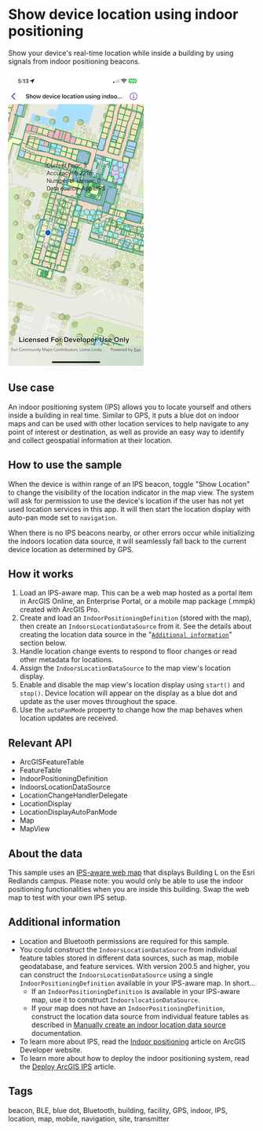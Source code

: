 # Show device location using indoor positioning

Show your device's real-time location while inside a building by using signals from indoor positioning beacons.

![Show device location using indoor positioning](show-device-location-using-indoor-positioning.png)

## Use case

An indoor positioning system (IPS) allows you to locate yourself and others inside a building in real time. Similar to GPS, it puts a blue dot on indoor maps and can be used with other location services to help navigate to any point of interest or destination, as well as provide an easy way to identify and collect geospatial information at their location.

## How to use the sample

When the device is within range of an IPS beacon, toggle "Show Location" to change the visibility of the location indicator in the map view. The system will ask for permission to use the device's location if the user has not yet used location services in this app. It will then start the location display with auto-pan mode set to `navigation`.

When there is no IPS beacons nearby, or other errors occur while initializing the indoors location data source, it will seamlessly fall back to the current device location as determined by GPS.

## How it works

1. Load an IPS-aware map. This can be a web map hosted as a portal item in ArcGIS Online, an Enterprise Portal, or a mobile map package (.mmpk) created with ArcGIS Pro.
2. Create and load an `IndoorPositioningDefinition` (stored with the map), then create an `IndoorsLocationDataSource` from it. See the details about creating the location data source in the "[`Additional information`](#additional-information)" section below.
3. Handle location change events to respond to floor changes or read other metadata for locations.
4. Assign the `IndoorsLocationDataSource` to the map view's location display.
5. Enable and disable the map view's location display using `start()` and `stop()`. Device location will appear on the display as a blue dot and update as the user moves throughout the space.
6. Use the `autoPanMode` property to change how the map behaves when location updates are received.

## Relevant API

* ArcGISFeatureTable
* FeatureTable
* IndoorPositioningDefinition
* IndoorsLocationDataSource
* LocationChangeHandlerDelegate
* LocationDisplay
* LocationDisplayAutoPanMode
* Map
* MapView

## About the data

This sample uses an [IPS-aware web map](https://www.arcgis.com/home/item.html?id=8fa941613b4b4b2b8a34ad4cdc3e4bba) that displays Building L on the Esri Redlands campus. Please note: you would only be able to use the indoor positioning functionalities when you are inside this building. Swap the web map to test with your own IPS setup.

## Additional information

* Location and Bluetooth permissions are required for this sample.
* You could construct the `IndoorsLocationDataSource` from individual feature tables stored in different data sources, such as map, mobile geodatabase, and feature services. With version 200.5 and higher, you can construct the `IndoorsLocationDataSource` using a single `IndoorPositioningDefinition` available in your IPS-aware map. In short…
    * If an `IndoorPositioningDefinition` is available in your IPS-aware map, use it to construct `IndoorslocationDataSource`.
    * If your map does not have an `IndoorPositioningDefinition`, construct the location data source from individual feature tables as described in [Manually create an indoor location data source](https://developers.arcgis.com/swift/device-location/indoor-positioning/#manually-create-an-indoor-location-data-source) documentation.
* To learn more about IPS, read the [Indoor positioning](https://developers.arcgis.com/swift/device-location/indoor-positioning/) article on ArcGIS Developer website.
* To learn more about how to deploy the indoor positioning system, read the [Deploy ArcGIS IPS](https://doc.arcgis.com/en/ips/latest/get-started/introduction-to-the-deployment-of-arcgis-ips.htm) article.

## Tags

beacon, BLE, blue dot, Bluetooth, building, facility, GPS, indoor, IPS, location, map, mobile, navigation, site, transmitter
